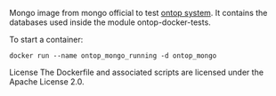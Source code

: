 Mongo image from mongo official to test [ontop system](https://github.com/ontop/ontop). It contains the databases used inside the module ontop-docker-tests.

To start a container:
```
docker run --name ontop_mongo_running -d ontop_mongo

```
License
The Dockerfile and associated scripts are licensed under the Apache License 2.0. 